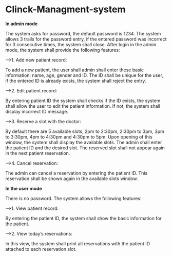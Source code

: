 # Clinck-Managment-system
******In admin mode******

The system asks for password, the default password is 1234. The system allows 3 trails for the password
entry, if the entered password was incorrect for 3 consecutive times, the system shall close. After login
in the admin mode, the system shall provide the following features:

-->1. Add new patient record:

To add a new patient, the user shall admin shall enter these basic information: name, age, gender and
ID. The ID shall be unique for the user, if the entered ID is already exists, the system shall reject the
entry.

-->2. Edit patient record:

By entering patient ID the system shall checks if the ID exists, the system shall allow the user to edit the
patient information. If not, the system shall display incorrect ID message.

-->3. Reserve a slot with the doctor:

By default there are 5 available slots, 2pm to 2:30pm, 2:30pm to 3pm, 3pm to 3:30pm, 4pm to 4:30pm
and 4:30pm to 5pm. Upon opening of this window, the system shall display the available slots. The
admin shall enter the patient ID and the desired slot. The reserved slot shall not appear again in the next
patient reservation.

-->4. Cancel reservation:

The admin can cancel a reservation by entering the patient ID. This reservation shall be shown again in
the available slots window.

******In the user mode******

There is no password. The system allows the following features:

-->1. View patient record:

By entering the patient ID, the system shall show the basic information for the patient.

-->2. View today’s reservations:

In this view, the system shall print all reservations with the patient ID attached to each reservation slot.
